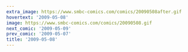 ```yaml
---
extra_image: https://www.smbc-comics.com/comics/20090508after.gif
hovertext: '2009-05-08'
image: https://www.smbc-comics.com/comics/20090508.gif
next_comic: '2009-05-09'
prev_comic: '2009-05-07'
title: '2009-05-08'
---
```


